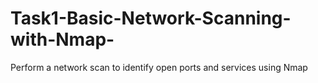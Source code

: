 # Task1-Basic-Network-Scanning-with-Nmap-
 Perform a network scan to identify open ports and services using Nmap
